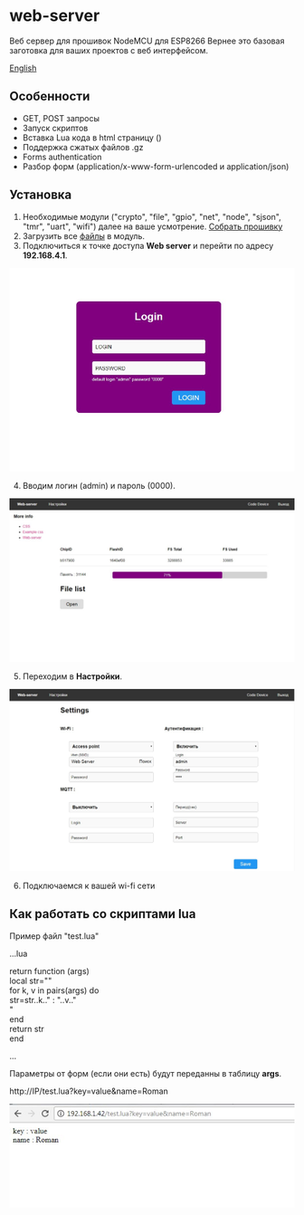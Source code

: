 # web-server

Веб сервер для прошивок NodeMCU для ESP8266
Вернее это базовая заготовка для ваших проектов с веб интерфейсом.

[English](https://github.com/bondrogeen/web-server/doc/en/README.md)

## Особенности

* GET, POST запросы
* Запуск скриптов
* Вставка Lua кода в html страницу (<?lua return(node.chipid()) ?>)
* Поддержка сжатых файлов .gz
* Forms authentication
* Разбор форм (application/x-www-form-urlencoded и application/json)

## Установка

1. Необходимые модули ("crypto", "file", "gpio", "net", "node", "sjson", "tmr", "uart", "wifi") далее на ваше усмотрение. [Собрать прошивку](https://nodemcu-build.com/)
2. Загрузить все [файлы](https://github.com/bondrogeen/web-server/tree/master/files) в модуль.
3. Подключиться к точке доступа **Web server** и перейти по адресу **192.168.4.1**.
			
![Logo](doc/web_server_login.jpg)
			
4. Вводим логин (admin) и пароль (0000).
			
![Logo](doc/web_server_index_page.jpg)
			
5. Переходим в **Настройки**.
			
![Logo](doc/web_server_settings_page.jpg)

6. Подключаемся к вашей wi-fi сети 

## Как работать со скриптами lua

Пример файл "test.lua"
   
...lua
   
return function (args)   
 local str=""   
 for k, v in pairs(args) do   
  str=str..k.." : "..v.."<br>"    
 end    
 return str    
end   
   
... 
   

Параметры от форм (если они есть) будут переданны в таблицу **args**.

http://IP/test.lua?key=value&name=Roman

![test.lua](doc/test_lua_args.jpg)
